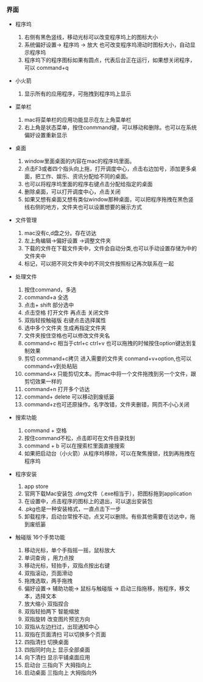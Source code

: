 ### 界面
- 程序坞
    1. 右侧有黑色竖线，移动光标可以改变程序坞上的图标大小
    2. 系统偏好设置-> 程序坞 -> 放大 也可改变程序坞滑动时图标大小，自动显示程序坞
    3. 程序坞下的程序图标如果有圆点，代表后台正在运行，如果想关闭程序，可以 command+q

- 小火箭
    1. 显示所有的应用程序，可拖拽到程序坞上显示
- 菜单栏
    1. mac将菜单栏的应用功能显示在左上角菜单栏
    2. 右上角是状态菜单，按住conmmand键，可以移动和删除。也可以在系统偏好设置重新显示
- 桌面
    1. window里面桌面的内容在mac的程序坞里面。
    2. 点击F3或者四个指头向上拖，打开调度中心，点击右边加号，添加更多桌面，把工作、娱乐、资讯分配给不同的桌面。
    3. 也可以将程序坞里面的程序右键点击分配给指定的桌面
    4. 删除桌面，可以打开调度中心，点击关闭
    5. 如果又想有桌面又想有类似window那种桌面，可以把程序拖拽在黑色竖线右侧的地方，文件夹也可以设置想要的展示方式
- 文件管理
    1. mac没有c,d盘之分。存在访达
    2. 左上角编辑->偏好设置 ->调整文件夹
    3. 下载的文件在下载文件夹中，文件会自动分类,也可以手动设置存储为中的文件夹中
    4. 标记，可以把不同文件夹中的不同文件按照标记再次联系在一起
- 处理文件
    1. 按住command，多选
    2. command+a 全选
    3. 点击+ shift 部分选中
    4. 点击空格 打开文件 再点击 关闭文件
    5. 双指轻按触碰版 右键点击选择属性
    6. 选中多个文件夹 生成再指定文件夹
    7. 文件夹按住空格也可以修改文件夹名
    8. command+c   相当于ctrl+c ctrl+v 也可以拖拽的时候按住option键达到复制效果
    9. 剪切 command+c拷贝 进入需要的文件夹 conmand+v+option,也可以command+v到处粘贴
    10. command+x 只能剪切文本。而mac中将一个文件拖拽到另一个文件，跟剪切效果一样的
    11. command+n 打开多个访达
    12. command+ delete 可以移动到废纸篓
    13. command+z也可还原操作。名字改错，文件夹删错，网页不小心关闭

- 搜索功能
    1. command + 空格
    2. 按住command不松，点击即可在文件目录找到    
    3. command + b 可以在搜索栏里面直接搜索
    4. 如果把启动台（小火箭）从程序坞移除，可以在聚焦搜锁，找到再拖拽在程序坞
- 程序安装
    1. app store 
    2. 官网下载Mac安装包 .dmg文件（.exe相当于），把图标拖到application
    3. 在设置中，点击程序的图标上的退出，可以退出安装包
    4. .pkg也是一种安装格式，一直点击下一步
    5. 卸载程序，启动台常按不动，点叉可以删除。有些其他需要在访达中，拖到废纸篓
- 触碰版 16个手势功能
    1. 移动光标，单个手指摇一摇，鼠标放大
    2. 单词查询 ，用力点按
    3. 移动光标，轻抬手，双指点按出右键
    4. 双指滚动，页面滑动
    5. 拖拽选取，两手拖拽
    6. 偏好设置-> 辅助功能-> 鼠标与触碰版 -> 启动三指拖移，拖程序，移文本，选择文本
    7. 放大缩小 双指捏合 
    8. 双指轻拍两下 智能缩放
    9. 双指旋转 改变图片预览方向
    10. 双指从左边扫过，出现通知中心
    11. 双指在页面清扫 可以切换多个页面
    12. 四指清扫 切换桌面
    13. 四指同时向上 显示全部桌面
    14. 向下清扫 显示平铺桌面应用
    15. 启动台 三指向下 大拇指向上
    16. 启动桌面 三指向上 大拇指向外   
    